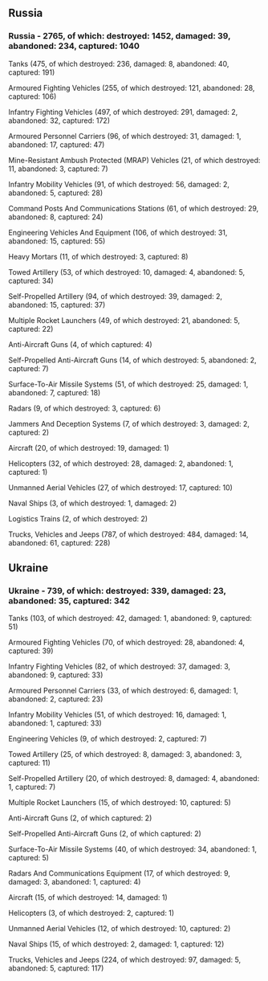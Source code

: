 
 
 ## Russia
 
 ### Russia - 2765, of which: destroyed: 1452, damaged: 39, abandoned: 234, captured: 1040

 

 

 Tanks (475, of which destroyed: 236, damaged: 8, abandoned: 40, captured: 191)

 Armoured Fighting Vehicles (255, of which destroyed: 121, abandoned: 28, captured: 106)

 Infantry Fighting Vehicles (497, of which destroyed: 291, damaged: 2, abandoned: 32, captured: 172)

 Armoured Personnel Carriers (96, of which destroyed: 31, damaged: 1, abandoned: 17, captured: 47)

 Mine-Resistant Ambush Protected (MRAP) Vehicles (21, of which destroyed: 11, abandoned: 3, captured: 7)

 Infantry Mobility Vehicles (91, of which destroyed: 56, damaged: 2, abandoned: 5, captured: 28)

 Command Posts And Communications Stations (61, of which destroyed: 29, abandoned: 8, captured: 24)

 Engineering Vehicles And Equipment (106, of which destroyed: 31, abandoned: 15, captured: 55)

 Heavy Mortars (11, of which destroyed: 3, captured: 8)

 Towed Artillery (53, of which destroyed: 10, damaged: 4, abandoned: 5, captured: 34)

 Self-Propelled Artillery (94, of which destroyed: 39, damaged: 2, abandoned: 15, captured: 37)

 Multiple Rocket Launchers (49, of which destroyed: 21, abandoned: 5, captured: 22)

 Anti-Aircraft Guns (4, of which captured: 4)

 Self-Propelled Anti-Aircraft Guns (14, of which destroyed: 5, abandoned: 2, captured: 7)

 Surface-To-Air Missile Systems (51, of which destroyed: 25, damaged: 1, abandoned: 7, captured: 18)

 Radars (9, of which destroyed: 3, captured: 6)

 Jammers And Deception Systems (7, of which destroyed: 3, damaged: 2, captured: 2)

 Aircraft (20, of which destroyed: 19, damaged: 1)

 Helicopters (32, of which destroyed: 28, damaged: 2, abandoned: 1, captured: 1)

 Unmanned Aerial Vehicles (27, of which destroyed: 17, captured: 10)

 Naval Ships (3, of which destroyed: 1, damaged: 2)

 Logistics Trains (2, of which destroyed: 2)

 Trucks, Vehicles and Jeeps (787, of which destroyed: 484, damaged: 14, abandoned: 61, captured: 228)

 
 
 ## Ukraine
 
 ### Ukraine - 739, of which: destroyed: 339, damaged: 23, abandoned: 35, captured: 342

 

 

 Tanks (103, of which destroyed: 42, damaged: 1, abandoned: 9, captured: 51)

 Armoured Fighting Vehicles (70, of which destroyed: 28, abandoned: 4, captured: 39)

 Infantry Fighting Vehicles (82, of which destroyed: 37, damaged: 3, abandoned: 9, captured: 33)

 Armoured Personnel Carriers (33, of which destroyed: 6, damaged: 1, abandoned: 2, captured: 23)

 Infantry Mobility Vehicles (51, of which destroyed: 16, damaged: 1, abandoned: 1, captured: 33)

 Engineering Vehicles (9, of which destroyed: 2, captured: 7)

 Towed Artillery (25, of which destroyed: 8, damaged: 3, abandoned: 3, captured: 11)

 Self-Propelled Artillery (20, of which destroyed: 8, damaged: 4, abandoned: 1, captured: 7)

 Multiple Rocket Launchers (15, of which destroyed: 10, captured: 5)

 Anti-Aircraft Guns (2, of which captured: 2)

 Self-Propelled Anti-Aircraft Guns (2, of which captured: 2)

 Surface-To-Air Missile Systems (40, of which destroyed: 34, abandoned: 1, captured: 5)

 

 

 Radars And Communications Equipment (17, of which destroyed: 9, damaged: 3, abandoned: 1, captured: 4)

 Aircraft (15, of which destroyed: 14, damaged: 1)

 Helicopters (3, of which destroyed: 2, captured: 1)

 Unmanned Aerial Vehicles (12, of which destroyed: 10, captured: 2)

 Naval Ships (15, of which destroyed: 2, damaged: 1, captured: 12)

 Trucks, Vehicles and Jeeps (224, of which destroyed: 97, damaged: 5, abandoned: 5, captured: 117)

